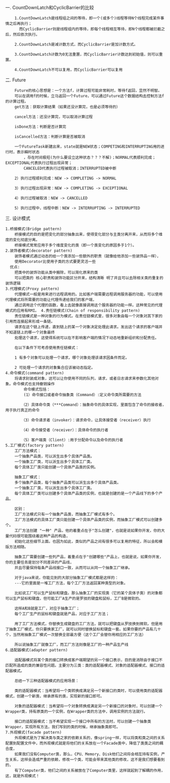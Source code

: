 一. CountDownLatch和CyclicBarrier的比较

        1.CountDownLatch是线程组之间的等待，即一个(或多个)线程等待N个线程完成某件事情之后再执行；
          而CyclicBarrier则是线程组内的等待，即每个线程相互等待，即N个线程都被拦截之后，然后依次执行。

        2.CountDownLatch是减计数方式，而CyclicBarrier是加计数方式。

        3.CountDownLatch计数为0无法重置，而CyclicBarrier计数达到初始值，则可以重置。

        4.CountDownLatch不可以复用，而CyclicBarrier可以复用
二. Future

        Future的核心思想是：一个方法f，计算过程可能非常耗时，等待f返回，显然不明智。
        可以在调用f的时候，立马返回一个Future，可以通过Future这个数据结构去控制方法f的计算过程。
        get方法：获取计算结果（如果还没计算完，也是必须等待的）

        cancel方法：还没计算完，可以取消计算过程

        isDone方法：判断是否计算完

        isCancelled方法：判断计算是否被取消

        一个FutureTask新建出来，state就是NEW状态；COMPETING和INTERRUPTING用的进行时，表示瞬时状态
            ，存在时间极短(为什么要设立这种状态？？？不解)；NORMAL代表顺利完成；EXCEPTIONAL代表执行过程出现异常；
            CANCELED代表执行过程被取消；INTERRUPTED被中断

        2）执行过程顺利完成：NEW -> COMPLETING -> NORMAL

        3）执行过程出现异常：NEW -> COMPLETING -> EXCEPTIONAL

        4）执行过程被取消：NEW -> CANCELLED

        5）执行过程中，线程中断：NEW -> INTERRUPTING -> INTERRUPTED
三. 设计模式

    1.桥接模式(Bridge pattern)
        桥接模式的目的是把变化的部分抽象出来，使得变化部分与主类分离开来，从而将多个维度的变化彻底分离。
        桥接模式常常应用于多个维度变化的类（即一个类变化的原因多于1个）。
    2.装饰者模式(decorator pattern)
        装饰者模式通过动态的给一个类添加一些额外的职责（就像给他添加一些装饰品一样），
        使用Decorator比使用子类的方式要更灵活一些
      优点:
        把类中的装饰功能从类中搬除，可以简化原来的类
        可以把类的 核心职责和装饰功能区分开来，结构清晰 明了并且可以去除相关类的重复的装饰逻辑
    3.代理模式(Proxy pattern)
        代理模式一般是用来进行远程调用的。比如客户端需要远程调用服务器的功能，可以使用代理模式将所需要的功能让代理传递给我们的客户端，
        通过调用这个代理的函数，看上去就像直接调用这个服务器的功能一样。这种常见的代理模式的应用有RMI。 4.责任链模式(Chain of responsibility pattern)
        责任链模式是一种对象的行为模式。在责任链模式里，很多对象由每一个对象对其下家的引用而连接起来形成一条链。
        请求在这个链上传递，直到链上的某一个对象决定处理此请求。发出这个请求的客户端并不知道链上的哪一个对象最终
        处理这个请求，这使得系统可以在不影响客户端的情况下动态地重新组织和分配责任。

        在以下条件下可考虑使用责任链模式：

        1 有多个对象可以处理一个请求，哪个对象处理该请求因条件而定。

        2 可处理一个请求的对象集合应该被动态指定。
    4.命令模式(command pattern)
        将请求封装成对象，这可以让你使用不同的队列，请求，或者日志请求来参数化其他对象。命令模式也支持撤销操作
            命令模式包括：
            (1）命令接口或者命令抽象类（Command）:定义命令类所需要的方法

           （2）具体命令类（***Command）：抽象命令的具体实现，里面包含了命令的接收者，用于执行真正的命令

           （3）命令请求者（invoker）：请求命令，让具体接受者（receiver）执行

           （4）命令接受者（receiver）：具体命令的执行者

           （5）客户端类（Client）:用于分配命令以及命令的执行者
    5.工厂模式(factory pattern)
        工厂方法模式：
        一个抽象产品类，可以派生出多个具体产品类。
        一个抽象工厂类，可以派生出多个具体工厂类。
        每个具体工厂类只能创建一个具体产品类的实例。

        抽象工厂模式：
        多个抽象产品类，每个抽象产品类可以派生出多个具体产品类。
        一个抽象工厂类，可以派生出多个具体工厂类。
        每个具体工厂类可以创建多个具体产品类的实例，也就是创建的是一个产品线下的多个产品。

        区别：
        工厂方法模式只有一个抽象产品类，而抽象工厂模式有多个。
        工厂方法模式的具体工厂类只能创建一个具体产品类的实例，而抽象工厂模式可以创建多个。
        工厂方法创建 "一种" 产品，他的着重点在于"怎么创建"，也就是说如果你开发，你的大量代码很可能围绕着这种产品的构造，
        初始化这些细节上面。也因为如此，类似的产品之间有很多可以复用的特征，所以会和模版方法相随。

        抽象工厂需要创建一些列产品，着重点在于"创建哪些"产品上，也就是说，如果你开发，你的主要任务是划分不同差异的产品线，
        并且尽量保持每条产品线接口一致，从而可以从同一个抽象工厂继承。

        对于java来说，你能见到的大部分抽象工厂模式都是这样的：
        ---它的里面是一堆工厂方法，每个工厂方法返回某种类型的对象。

        比如说工厂可以生产鼠标和键盘。那么抽象工厂的实现类（它的某个具体子类）的对象都可以生产鼠标和键盘，但可能工厂A生产的是罗技的键盘和鼠标，工厂B是微软的。

        这样A和B就是工厂，对应于抽象工厂；
        每个工厂生产的鼠标和键盘就是产品，对应于工厂方法；

        用了工厂方法模式，你替换生成键盘的工厂方法，就可以把键盘从罗技换到微软。但是用了抽象工厂模式，你只要换家工厂，就可以同时替换鼠标和键盘一套。如果你要的产品有几十个，当然用抽象工厂模式一次替换全部最方便（这个工厂会替你用相应的工厂方法）

        所以说抽象工厂就像工厂，而工厂方法则像是工厂的一种产品生产线
    6.适配器模式(adapter pattern)

        适配器模式将某个类的接口转换成客户端期望的另一个接口表示，目的是消除由于接口不匹配所造成的类的兼容性问题。主要分为三类：类的适配器模式、对象的适配器模式、接口的适配器模式。

        总结一下三种适配器模式的应用场景：

        类的适配器模式：当希望将一个类转换成满足另一个新接口的类时，可以使用类的适配器模式，创建一个新类，继承原有的类，实现新的接口即可。

        对象的适配器模式：当希望将一个对象转换成满足另一个新接口的对象时，可以创建一个Wrapper类，持有原类的一个实例，在Wrapper类的方法中，调用实例的方法就行。

        接口的适配器模式：当不希望实现一个接口中所有的方法时，可以创建一个抽象类Wrapper，实现所有方法，我们写别的类的时候，继承抽象类即可。
    7.外观模式(facade pattern)
        外观模式是为了解决类与类之家的依赖关系的，像spring一样，可以将类和类之间的关系配置到配置文件中，而外观模式就是将他们的关系放在一个Facade类中，降低了类类之间的耦合度，
        如果我们没有Computer类，那么，CPU、Memory、Disk他们之间将会相互持有实例，产生关系，这样会造成严重的依赖，修改一个类，可能会带来其他类的修改，这不是我们想要看到的，
        有了Computer类，他们之间的关系被放在了Computer类里，这样就起到了解耦的作用，这，就是外观模式！